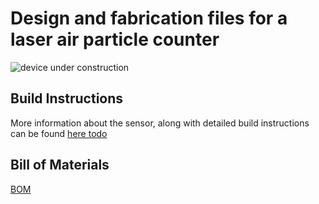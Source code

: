 # Design and fabrication files for a laser air particle counter

![device under construction](../device_under_construction.jpg "picture of device assembly")

## Build Instructions

More information about the sensor, along with detailed build instructions can be found [here todo](link)

## Bill of Materials

[BOM](https://docs.google.com/spreadsheets/d/1qyP5fldau5yDtOjCsOBKHUKptpTI_-H6egNNXXvY-Kw/edit?usp=sharing "link for BOM")
